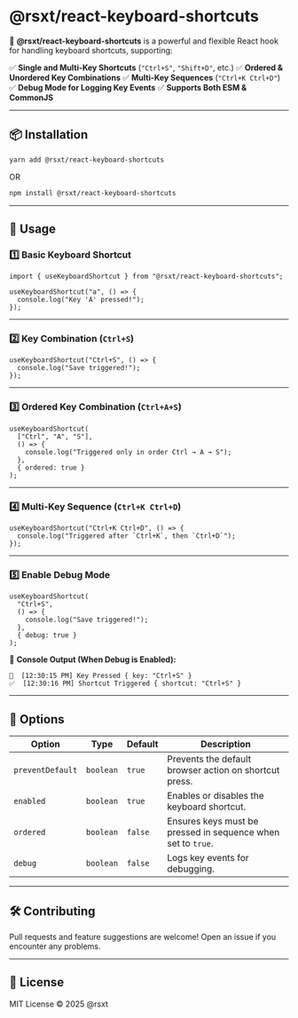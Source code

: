 # @rsxt/react-keyboard-shortcuts

🚀 **@rsxt/react-keyboard-shortcuts** is a powerful and flexible React hook for handling keyboard shortcuts, supporting:

✅ **Single and Multi-Key Shortcuts** (`"Ctrl+S"`, `"Shift+D"`, etc.)
✅ **Ordered & Unordered Key Combinations**
✅ **Multi-Key Sequences** (`"Ctrl+K Ctrl+D"`)
✅ **Debug Mode for Logging Key Events**
✅ **Supports Both ESM & CommonJS**

---

## 📦 Installation

```sh
yarn add @rsxt/react-keyboard-shortcuts
```

OR

```sh
npm install @rsxt/react-keyboard-shortcuts
```

---

## 🚀 Usage

### **1️⃣ Basic Keyboard Shortcut**

```tsx
import { useKeyboardShortcut } from "@rsxt/react-keyboard-shortcuts";

useKeyboardShortcut("a", () => {
  console.log("Key 'A' pressed!");
});
```

---

### **2️⃣ Key Combination (`Ctrl+S`)**

```tsx
useKeyboardShortcut("Ctrl+S", () => {
  console.log("Save triggered!");
});
```

---

### **3️⃣ Ordered Key Combination (`Ctrl+A+S`)**

```tsx
useKeyboardShortcut(
  ["Ctrl", "A", "S"],
  () => {
    console.log("Triggered only in order Ctrl → A → S");
  },
  { ordered: true }
);
```

---

### **4️⃣ Multi-Key Sequence (`Ctrl+K Ctrl+D`)**

```tsx
useKeyboardShortcut("Ctrl+K Ctrl+D", () => {
  console.log("Triggered after `Ctrl+K`, then `Ctrl+D`");
});
```

---

### **5️⃣ Enable Debug Mode**

```tsx
useKeyboardShortcut(
  "Ctrl+S",
  () => {
    console.log("Save triggered!");
  },
  { debug: true }
);
```

📌 **Console Output (When Debug is Enabled):**

```
🐞  [12:30:15 PM] Key Pressed { key: "Ctrl+S" }
✅  [12:30:16 PM] Shortcut Triggered { shortcut: "Ctrl+S" }
```

---

## 📌 Options

| Option           | Type      | Default | Description                                                  |
| ---------------- | --------- | ------- | ------------------------------------------------------------ |
| `preventDefault` | `boolean` | `true`  | Prevents the default browser action on shortcut press.       |
| `enabled`        | `boolean` | `true`  | Enables or disables the keyboard shortcut.                   |
| `ordered`        | `boolean` | `false` | Ensures keys must be pressed in sequence when set to `true`. |
| `debug`          | `boolean` | `false` | Logs key events for debugging.                               |

---

## 🛠 Contributing

Pull requests and feature suggestions are welcome! Open an issue if you encounter any problems.

---

## 📄 License

MIT License © 2025 @rsxt
